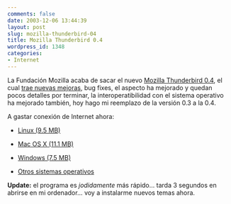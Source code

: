 ```yaml
---
comments: false
date: 2003-12-06 13:44:39
layout: post
slug: mozilla-thunderbird-04
title: Mozilla Thunderbird 0.4
wordpress_id: 1348
categories:
- Internet
---
```


La Fundación Mozilla acaba de sacar el nuevo [Mozilla Thunderbird 0.4](http://www.mozilla.org/products/thunderbird/), el cual [trae nuevas mejoras](http://www.mozilla.org/projects/thunderbird/release-notes.html#new), bug fixes, el aspecto ha mejorado y quedan pocos detalles por terminar, la interoperatibilidad con el sistema operativo ha mejorado también, hoy hago mi reemplazo de la versión 0.3 a la 0.4.





A gastar conexión de Internet ahora:






   
  * [Linux (9.5 MB)](http://ftp.mozilla.org/pub/thunderbird/releases/0.4/thunderbird-0.4-i686-pc-linux-gtk2-gnu.tar.bz2)

   
  * [Mac OS X (11.1 MB)](http://ftp.mozilla.org/pub/thunderbird/releases/0.4/thunderbird-0.4-macosx.dmg.gz)

   
  * [Windows (7.5 MB)](http://ftp.mozilla.org/pub/thunderbird/releases/0.4/thunderbird-0.4-win32.zip)


   
  * [Otros sistemas operativos](http://ftp.mozilla.org/pub/thunderbird/releases/0.4/contrib/)

  



**Update:** el programa es _jodidamente_ más rápido… tarda 3 segundos en abrirse en mi ordenador… voy a instalarme nuevos temas ahora.




 
